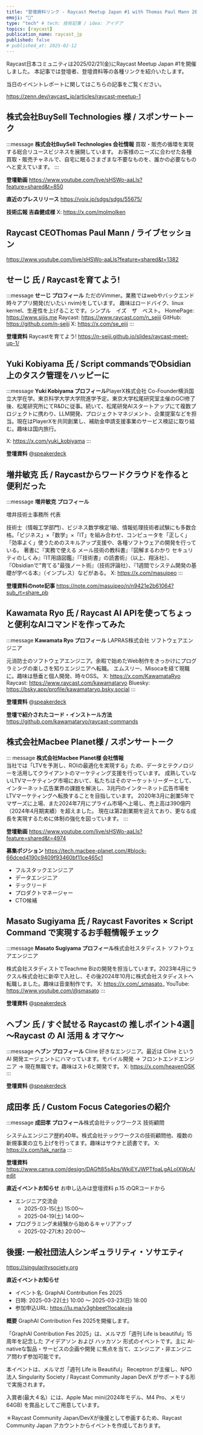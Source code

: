 ```yaml
---
title: "登壇資料リンク - Raycast Meetup Japan #1 with Thomas Paul Mann 2025-02-21"
emoji: "🚀"
type: "tech" # tech: 技術記事 / idea: アイデア
topics: [raycast]
publication_name: raycast_jp
published: false
# published_at: 2025-02-12 
---
```


Raycast日本コミュニティは2025/02/21(金)にRaycast Meetup Japan #1を開催しました。
本記事では登壇者、登壇資料等の各種リンクを紹介いたします。

当日のイベントレポートに関してはこちらの記事をご覧ください。

https://zenn.dev/raycast_jp/articles/raycast-meetup-1

## 株式会社BuySell Technologies 様 / スポンサートーク
:::message
**株式会社BuySell Technologies 会社情報**
買取・販売の循環を実現する総合リユースビジネスを展開しています。
お客様のニーズに合わせた各種買取・販売チャネルで、自宅に眠るさまざまな不要なものを、誰かの必要なものへと変えています。
:::

**登壇動画**
https://www.youtube.com/live/sHSWo-aaLls?feature=shared&t=850

**直近のプレスリリース**
https://voix.jp/sdgs/sdgs/55675/

**技術広報 吉森健成様**
X: https://x.com/molmolken

## Raycast CEO ​Thomas Paul Mann / ライブセッション
https://www.youtube.com/live/sHSWo-aaLls?feature=shared&t=1382

## せーじ 氏​ / Raycastを育てよう!
:::message
**せーじ プロフィール**
ただのVimmer。業務ではwebやバックエンド時々アプリ開発(だいたい nvim)をしています。
​趣味はロードバイク、linux kernel、生産性を上げることです。シンプル　イズ　ザ　ベスト。
HomePage: https://www.sijis.me
Raycast: https://www.raycast.com/n_seiji
GitHub: https://github.com/n-seiji
X: https://x.com/se_eiji
:::

**登壇資料**
Raycastを育てよう!
https://n-seiji.github.io/slides/raycast-meet-up-1/

## Yuki Kobiyama 氏 / Script commandsでObsidian上のタスク管理をハッピーに

:::message
**Yuki Kobiyama プロフィール**​
PlayerX株式会社 Co-Founder
​横浜国立大学在学。東京科学大学大学院進学予定。東京大学松尾研究室主催のGCI修了後、松尾研究所にてR&Dに従事。続いて、松尾研発AIスタートアップにて複数プロジェクトに携わり、LLM開発、プロジェクトマネジメント、企業提案などを担当。現在はPlayerXを共同創業し、補助金申請支援事業のサービス検証に取り組む。趣味は国内旅行。

X: https://x.com/yuki_kobiyama
:::

**登壇資料**
@[speakerdeck](cf399a79e6f84b07b5235e6da8b9e2f6)

## 増井敏克 氏 / Raycastからワードクラウドを作ると便利だった
:::message
**増井敏克 プロフィール**​

​増井技術士事務所 代表

​技術士（情報工学部門）、ビジネス数学検定1級、情報処理技術者試験にも多数合格。「ビジネス」×「数学」×「IT」を組み合わせ、コンピュータを「正しく」「効率よく」使うためのスキルアップ支援や、各種ソフトウェアの開発を行っている。 著書に『実務で使える メール技術の教科書』『図解まるわかり セキュリティのしくみ』『IT用語図鑑』『「技術書」の読書術』（以上、翔泳社）、『Obsidianで"育てる"最強ノート術』（技術評論社）、『1週間でシステム開発の基礎が学べる本』（インプレス）などがある。
X: https://x.com/masuipeo
:::

**登壇資料のnote記事**
https://note.com/masuipeo/n/n9421e2b61064?sub_rt=share_pb

## Kawamata Ryo 氏 / Raycast AI APIを使ってちょっと便利なAIコマンドを作ってみた

:::message
**Kawamata Ryo プロフィール**​
​LAPRAS株式会社 ソフトウェアエンジニア

​元消防士のソフトウェアエンジニア。余暇で始めたWeb制作をきっかけにプログラミングの楽しさを知りエンジニアへ転職。 エムスリー、Misocaを経て現職に。趣味は懸垂と個人開発、時々OSS。
X: https://x.com/KawamataRyo
Raycast: https://www.raycast.com/kawamataryo
Bluesky: https://bsky.app/profile/kawamataryo.bsky.social
:::

**登壇資料**
@[speakerdeck](a3243b5be16f47808d04b0e831cc03a0)

**登壇で紹介されたコード・インストール方法**
https://github.com/kawamataryo/raycast-commands

## 株式会社Macbee Planet様 / スポンサートーク
::: message
**株式会社Macbee Planet様 会社情報**  
当社では「LTVを予測し、ROIの最適化を実現する」ため、データとテクノロジーを活用してクライアントのマーケティング支援を行っています。
成熟していないLTVマーケティング市場において、私たちはそのマーケットリーダーとして、インターネット広告業界の課題を解決し、3兆円のインターネット広告市場をLTVマーケティングへ転換することを目指しています。
2020年3月に創業5年でマザーズに上場、また2024年7月にプライム市場へ上場し、売上高は390億円（2024年4月期実績）を超えました。
現在は第2創業期を迎えており、更なる成長を実現するために体制の強化を図っています。
:::

**登壇動画**
https://www.youtube.com/live/sHSWo-aaLls?feature=shared&t=4974

**募集ポジション**
https://tech.macbee-planet.com/#block-66dced4190c9409f93460bf11ce465c1

- フルスタックエンジニア
- データエンジニア
- テックリード
- プロダクトマネージャー
- CTO候補

## Masato Sugiyama 氏 / Raycast Favorites × Script Command で実現するお手軽情報チェック
:::message
**Masato Sugiyama プロフィール**
​株式会社スタディスト ソフトウェアエンジニア

​株式会社スタディストでTeachme Bizの開発を担当しています。2023年4月にラクスル株式会社に新卒で入社し、その後2024年10月に株式会社スタディストへ転職しました。趣味は音楽制作です。
X: https://x.com/_smasato_
YouTube: https://www.youtube.com/@smasato
:::

**登壇資料**
@[speakerdeck](148a2125aebf4fe09c76039b52cc40e6)

## ヘブン 氏 / すぐ試せる Raycastの 推しポイント4選🚀 〜Raycast の AI 活用 & オマケ〜
:::message
**ヘブン プロフィール**
​Cline 好きなエンジニア。最近は Cline という AI 開発エージェントにハマっています。モバイル開発 → フロントエンドエンジニア → 現在無職です。趣味はスト6と開発です。
X: https://x.com/heavenOSK
:::

**登壇資料**
@[speakerdeck](29c8b00abc8442a0ae6bd3ed514a6047)


## 成田孝 氏 / Custom Focus Categoriesの紹介

:::message
**成田孝 プロフィール**
​株式会社テックワークス 技術顧問

​システムエンジニア歴約40年。株式会社テックワークスの技術顧問他、複数の新規事業の立ち上げを行ってます。趣味はサウナと読書です。
X: https://x.com/tak_narita
:::

**登壇資料**
https://www.canva.com/design/DAGft85sAbs/WkiEYJWPTfoaLgALoIXWcA/edit

**直近イベントお知らせ**
お申し込みは登壇資料 p.15 のQRコードから
- エンジニア交流会
  - 2025-03-15(土) 15:00〜
  - 2025-04-19(土) 14:00〜
- プログラミング未経験から始めるキャリアアップ
  - 2025-02-27(木) 20:00〜

## 後援: 一般社団法人シンギュラリティ・ソサエティ
https://singularitysociety.org

**直近イベントお知らせ**
- イベント名: GraphAI Contribution Fes 2025
- 日時: 2025-03-22(土) 10:00 〜 2025-03-23(日) 18:00
- 参加申込URL: https://lu.ma/v3ghbeet?locale=ja

**概要**
​GraphAI Contribution Fes 2025を開催します。

​「GraphAI Contribution Fes 2025」は、メルマガ「週刊 Life is beautiful」15周年を記念した アイデアソン および ハッカソン 形式のイベントです。主に AI-nativeな製品・サービスの企画や開発 に焦点を当て、エンジニア・非エンジニア問わず参加可能です。

​本イベントは、メルマガ「週刊 Life is Beautiful」 Receptron が主催し、NPO法人 Singularity Society / Raycast Community Japan DevX がサポートする形で実施されます。

​入賞者(最大４名）には、Apple Mac mini(2024年モデル、M4 Pro、メモリ64GB) を賞品としてご用意しています。

​＊Raycast Community Japan/DevXが後援として参画するため、Raycast Community Japan アカウントからイベントを作成しております。